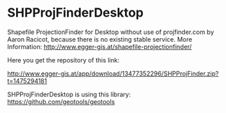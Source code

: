 # SHPProjFinderDesktop

Shapefile ProjectionFinder for Desktop without use of projfinder.com by Aaron Racicot, because there is no existing stable service. More Information: http://www.egger-gis.at/shapefile-projectionfinder/


Here you get the repository of this link:

http://www.egger-gis.at/app/download/13477352296/SHPProjFinder.zip?t=1475294181

SHPProjFinderDesktop is using this library: https://github.com/geotools/geotools

